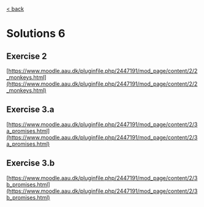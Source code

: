 [< back](README.md)

# Solutions 6

## Exercise 2

[https://www.moodle.aau.dk/pluginfile.php/2447191/mod_page/content/2/2_monkeys.html](https://www.moodle.aau.dk/pluginfile.php/2447191/mod_page/content/2/2_monkeys.html)

## Exercise 3.a

[https://www.moodle.aau.dk/pluginfile.php/2447191/mod_page/content/2/3a_promises.html](https://www.moodle.aau.dk/pluginfile.php/2447191/mod_page/content/2/3a_promises.html)

## Exercise 3.b

[https://www.moodle.aau.dk/pluginfile.php/2447191/mod_page/content/2/3b_promises.html](https://www.moodle.aau.dk/pluginfile.php/2447191/mod_page/content/2/3b_promises.html)